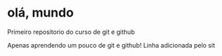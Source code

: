 # olá, mundo
 Primeiro repositorio do curso de git e github

Apenas aprendendo um pouco de git e github!
Linha adicionada pelo sit
